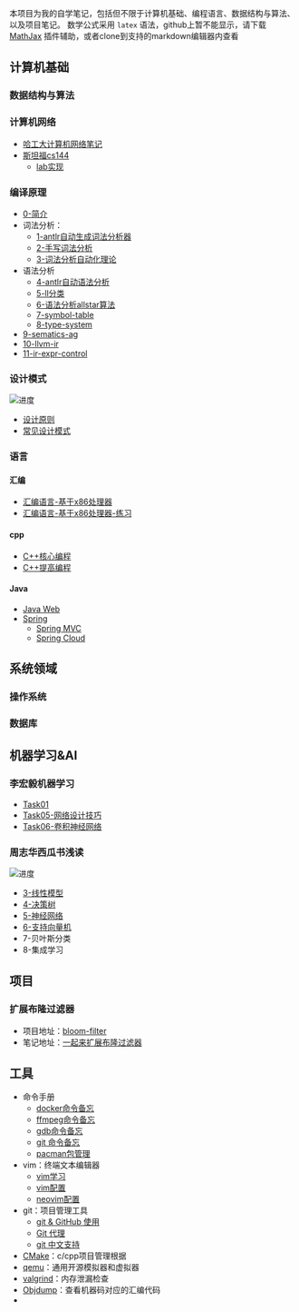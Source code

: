 本项目为我的自学笔记，包括但不限于计算机基础、编程语言、数据结构与算法、以及项目笔记。
数学公式采用 `latex` 语法，github上暂不能显示，请下载 [MathJax](https://chrome.google.com/webstore/detail/mathjax-plugin-for-github/ioemnmodlmafdkllaclgeombjnmnbima) 插件辅助，或者clone到支持的markdown编辑器内查看

## 计算机基础

### 数据结构与算法


### 计算机网络

- [哈工大计算机网络笔记](base/cnet/哈工大/README.md)
- [斯坦福cs144](pojo/cs144%201/cs144%20Introdiction.md)
	- [lab实现](pojo/cs144%201/cs144%20Introdiction.md#Lab实现)

### 编译原理

- [0-简介](base/compiler/nju编译原理/notes/0-intro.md)
- 词法分析：
	- [1-antlr自动生成词法分析器](base/compiler/nju编译原理/notes/1-lexer-antlr.md)
	- [2-手写词法分析](base/compiler/nju编译原理/notes/2-lexer-handwrite.md)
	- [3-词法分析自动化理论](base/compiler/nju编译原理/notes/3-lexer-automata.md)
- 语法分析
	- [4-antlr自动语法分析](base/compiler/nju编译原理/notes/4-parser-cfg-antlr.md)
	- [5-ll分类](base/compiler/nju编译原理/notes/5-parser-ll.md)
	- [6-语法分析allstar算法](base/compiler/nju编译原理/notes/6-parser-ll-allstar.md)
	- [7-symbol-table](base/compiler/nju编译原理/notes/7-symbol-table.md)
	- [8-type-system](base/compiler/nju编译原理/notes/8-type-system.md)
- [9-sematics-ag](base/compiler/nju编译原理/notes/9-sematics-ag.md)
- [10-llvm-ir](base/compiler/nju编译原理/notes/10-llvm-ir.md)
- [11-ir-expr-control](base/compiler/nju编译原理/notes/11-ir-expr-control.md)

### 设计模式
![进度](https://progress-bar.dev/5/?scale=28&suffix=/28)
- [设计原则](base/design-pattern/README.md#设计原则)
- [常见设计模式](base/design-pattern/README.md#常见设计模式)

### 语言

#### 汇编
- [汇编语言-基于x86处理器](base/lang/assembly/汇编语言-基于x86处理器.md)
- [汇编语言-基于x86处理器-练习](base/lang/assembly/汇编语言-基于x86处理器-练习.md)

#### cpp
- [C++核心编程](base/lang/cpp/C++核心编程.md)
- [C++提高编程](base/lang/cpp/C++提高编程.md)

#### Java

- [Java Web](base/lang/Java/Java%20Web.md)
- [Spring](base/lang/Java/spring/Spring.md)
	- [Spring MVC](base/lang/Java/spring/SpringMVC.md)
	- [Spring Cloud](base/lang/Java/spring/spring-cloud/README.md)
## 系统领域

### 操作系统


### 数据库


## 机器学习&AI

### 李宏毅机器学习
- [Task01](ai/LeeML/Task01.md)
- [Task05-网络设计技巧](ai/LeeML/Task05-网络设计技巧.md)
- [Task06-卷积神经网络](ai/LeeML/Task06-卷积神经网络.md)

### 周志华西瓜书浅读

![进度](https://progress-bar.dev/6/?scale=16&suffix=/16)
- [3-线性模型](ai/watermelon/3-线性模型.md)
- [4-决策树](ai/watermelon/4-决策树.md)
- [5-神经网络](ai/watermelon/5-神经网络.md)
- [6-支持向量机](ai/watermelon/6-svm.md)
- 7-贝叶斯分类
- 8-集成学习


## 项目

### 扩展布隆过滤器
- 项目地址：[bloom-filter](https://github.com/hyperv0id/bloom-filter)
- 笔记地址：[一起来扩展布隆过滤器](pojo/字节镜像计划/一起来扩展布隆过滤器/项目内容.md)



## 工具

- 命令手册
	- [docker命令备忘](tools/cheatsheets/docker命令备忘.md)
	- [ffmpeg命令备忘](tools/cheatsheets/ffmpeg命令备忘.md)
	- [gdb命令备忘](tools/cheatsheets/gdb命令备忘.md)
	- [git 命令备忘](tools/cheatsheets/git%20命令备忘.md)
	- [pacman包管理](tools/linux/pacman包管理.md)
- vim：终端文本编辑器
	- [vim学习](tools/vim/什么是vim.md)
	- [vim配置](tools/vim/vim配置.md)
	- [neovim配置](tools/vim/neovim配置.md)
- git：项目管理工具
	- [git & GitHub 使用](tools/git/git%20&%20GitHub%20使用.md)
	- [Git 代理](tools/git/Git%20代理.md)
	- [git 中文支持](tools/git/git%20中文支持.md)
- [CMake](tools/CMake.md)：c/cpp项目管理根据
- [qemu](tools/qemu.md)：通用开源模拟器和虚拟器
- [valgrind](tools/valgrind.md)：内存泄漏检查
- [Objdump](tools/linux/Objdump命令.md)：查看机器码对应的汇编代码
- 